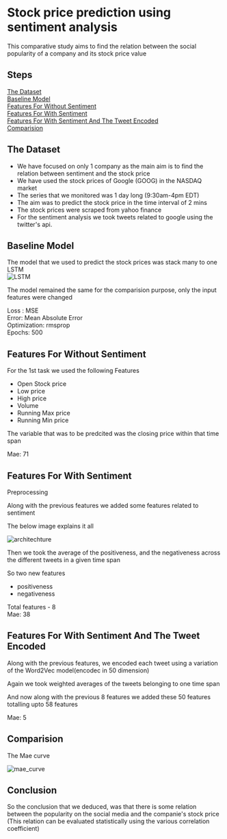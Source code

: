 # Stock price prediction using sentiment analysis

This comparative study aims to find the relation between the social popularity of a company and its stock price value

## Steps
[The Dataset](#the-dataset)  
[Baseline Model](#baseline-model)  
[Features For Without Sentiment](#features-for-without-sentiment)  
[Features For With Sentiment](#features-for-with-sentiment)  
[Features For With Sentiment And The Tweet Encoded](#features-for-with-sentiment-and-the-tweet-encoded)  
[Comparision](#comparision)

## The Dataset

* We have focused on only 1 company as the main aim is to find the relation between sentiment and the stock price
* We have used the stock prices of Google (GOOG) in the NASDAQ market
* The series that we monitored was 1 day long (9:30am-4pm EDT)
* The aim was to predict the stock price in the time interval of 2 mins
* The stock prices were scraped from yahoo finance
* For the sentiment analysis we took tweets related to google using the twitter's api.


## Baseline Model

The model that we used to predict the stock prices was stack many to one LSTM  
![LSTM]('https://github.com/ankitesh97/StockPredictionWithSentiment/blob/master/lstm.png')


The model remained the same for the comparision purpose, only the input features were changed  

Loss : MSE  
Error: Mean Absolute Error  
Optimization: rmsprop  
Epochs: 500

## Features For Without Sentiment

For the 1st task we used the following Features
* Open Stock price  
* Low price
* High price
* Volume
* Running Max price
* Running Min price

The variable that was to be predcited was the closing price within that time span

Mae: 71


## Features For With Sentiment
Preprocessing  

Along with the previous features we added some features related to sentiment


The below image explains it all  

![architechture]('https://github.com/ankitesh97/StockPredictionWithSentiment/blob/master/architecture.png')


Then we took the average of the positiveness, and the negativeness across the different tweets in a given time span

So two new features  
* positiveness
* negativeness


Total features - 8  
Mae: 38


## Features For With Sentiment And The Tweet Encoded

Along with the previous features, we encoded each tweet using a variation of the Word2Vec model(encodec in 50 dimension)

Again we took weighted averages of the tweets belonging to one time span

And now along with the previous 8 features we added these 50 features totalling upto 58 features

Mae: 5


## Comparision

The Mae curve  

![mae_curve]('https://github.com/ankitesh97/StockPredictionWithSentiment/saved_params/mae_plot.png')



## Conclusion

So the conclusion that we deduced, was that there is some relation between the popularity on the social media and the companie's stock price (This relation can be evaluated statistically using the various correlation coefficient)
